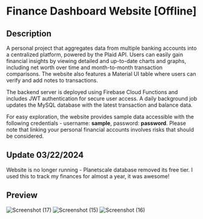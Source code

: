 # Finance Dashboard Website [Offline]

## Description
A personal project that aggregates data from multiple banking accounts into a centralized platform, powered by the Plaid API. Users can easily gain financial insights by viewing detailed and up-to-date charts and graphs, including net worth over time and month-to-month transaction comparisons. The website also features a Material UI table where users can verify and add notes to transactions. 

The backend server is deployed using Firebase Cloud Functions and includes JWT authentication for secure user access. A daily background job updates the MySQL database with the latest transaction and balance data.

For easy exploration, the website provides sample data accessible with the following credentials - username: **sample**, password: **password**. Please note that linking your personal financial accounts involves risks that should be considered.

## Update 03/22/2024
Website is no longer running - Planetscale database removed its free tier. I used this to track my finances for almost a year, it was awesome!

## Preview
![Screenshot (17)](https://github.com/danielwildsmith/finance-dashboard/assets/92833122/cc3587ce-f163-4d3e-a3a1-8181ed86d908)
![Screenshot (15)](https://github.com/danielwildsmith/finance-dashboard/assets/92833122/d1dcd311-b693-43e9-a347-8d407943e08f)
![Screenshot (16)](https://github.com/danielwildsmith/finance-dashboard/assets/92833122/f9e27770-5fc6-41f7-99b3-9b3176447956)

